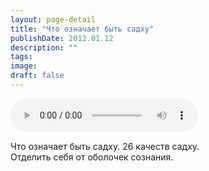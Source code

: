 ```yaml
---
layout: page-detail
title: "Что означает быть садху"
publishDate: 2012.01.12
description: ""
tags:
image:
draft: false
---
```


<audio title="2012.01.12 - Что означает быть садху.mp3" src="https://filer-api.advayta.org/v1.0/public/files/72823" controls=""></audio>

 Что означает быть садху. 26 качеств садху.   
 Отделить себя от оболочек сознания.  

  

